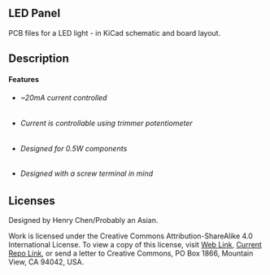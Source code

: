 ## LED Panel

PCB files for a LED light - in KiCad schematic and board layout.

## Description

#### Features

- ###### ~20mA current controlled

- ###### Current is controllable using trimmer potentiometer

- ###### Designed for 0.5W components

- ###### Designed with a screw terminal in mind

## Licenses

Designed by Henry Chen/Probably an Asian.

Work is licensed under the Creative Commons Attribution-ShareAlike 4.0 International License. To view a copy of this license, visit [Web Link](http://creativecommons.org/licenses/by-sa/4.0/),  [Current Repo Link](/LICENSE_CC_BY_SA_4.txt), or send a letter to Creative Commons, PO Box 1866, Mountain View, CA 94042, USA.
